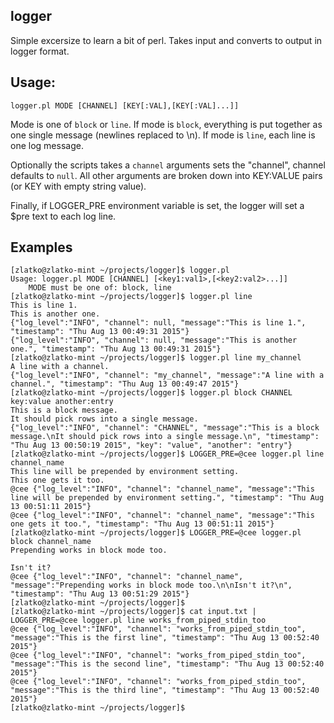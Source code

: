 ## logger

Simple excersize to learn a bit of perl. Takes input and converts to output in logger format.

## Usage:

    logger.pl MODE [CHANNEL] [KEY[:VAL],[KEY[:VAL]...]]

Mode is one of `block` or `line`. If mode is `block`, everything is put together as one single message (newlines replaced to \n). If mode is `line`, each line is one log message.

Optionally the scripts takes a `channel` arguments sets the "channel", channel defaults to `null`. All other arguments are broken down into KEY:VALUE pairs (or KEY with empty string value).

Finally, if LOGGER_PRE environment variable is set, the logger will set a $pre text to each log line.

## Examples

    [zlatko@zlatko-mint ~/projects/logger]$ logger.pl
    Usage: logger.pl MODE [CHANNEL] [<key1:val1>,[<key2:val2>...]]
        MODE must be one of: block, line
    [zlatko@zlatko-mint ~/projects/logger]$ logger.pl line
    This is line 1.
    This is another one.
    {"log_level":"INFO", "channel": null, "message":"This is line 1.", "timestamp": "Thu Aug 13 00:49:31 2015"}
    {"log_level":"INFO", "channel": null, "message":"This is another one.", "timestamp": "Thu Aug 13 00:49:31 2015"}
    [zlatko@zlatko-mint ~/projects/logger]$ logger.pl line my_channel
    A line with a channel.
    {"log_level":"INFO", "channel": "my_channel", "message":"A line with a channel.", "timestamp": "Thu Aug 13 00:49:47 2015"}
    [zlatko@zlatko-mint ~/projects/logger]$ logger.pl block CHANNEL key:value another:entry
    This is a block message.
    It should pick rows into a single message.
    {"log_level":"INFO", "channel": "CHANNEL", "message":"This is a block message.\nIt should pick rows into a single message.\n", "timestamp": "Thu Aug 13 00:50:19 2015", "key": "value", "another": "entry"}
    [zlatko@zlatko-mint ~/projects/logger]$ LOGGER_PRE=@cee logger.pl line channel_name
    This line will be prepended by environment setting.
    This one gets it too.
    @cee {"log_level":"INFO", "channel": "channel_name", "message":"This line will be prepended by environment setting.", "timestamp": "Thu Aug 13 00:51:11 2015"}
    @cee {"log_level":"INFO", "channel": "channel_name", "message":"This one gets it too.", "timestamp": "Thu Aug 13 00:51:11 2015"}
    [zlatko@zlatko-mint ~/projects/logger]$ LOGGER_PRE=@cee logger.pl block channel_name
    Prepending works in block mode too.

    Isn't it?
    @cee {"log_level":"INFO", "channel": "channel_name", "message":"Prepending works in block mode too.\n\nIsn't it?\n", "timestamp": "Thu Aug 13 00:51:29 2015"}
    [zlatko@zlatko-mint ~/projects/logger]$
    [zlatko@zlatko-mint ~/projects/logger]$ cat input.txt | LOGGER_PRE=@cee logger.pl line works_from_piped_stdin_too
    @cee {"log_level":"INFO", "channel": "works_from_piped_stdin_too", "message":"This is the first line", "timestamp": "Thu Aug 13 00:52:40 2015"}
    @cee {"log_level":"INFO", "channel": "works_from_piped_stdin_too", "message":"This is the second line", "timestamp": "Thu Aug 13 00:52:40 2015"}
    @cee {"log_level":"INFO", "channel": "works_from_piped_stdin_too", "message":"This is the third line", "timestamp": "Thu Aug 13 00:52:40 2015"}
    [zlatko@zlatko-mint ~/projects/logger]$